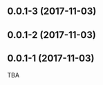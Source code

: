 <a name="0.0.1-3"></a>
## 0.0.1-3 (2017-11-03)




<a name="0.0.1-2"></a>
## 0.0.1-2 (2017-11-03)




<a name="0.0.1-1"></a>
## 0.0.1-1 (2017-11-03)




TBA